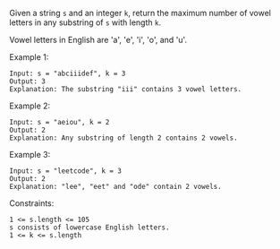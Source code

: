 Given a string `s` and an integer `k`, return the maximum number of vowel letters in any substring of `s` with length `k`.

Vowel letters in English are 'a', 'e', 'i', 'o', and 'u'.

 

Example 1:
```
Input: s = "abciiidef", k = 3
Output: 3
Explanation: The substring "iii" contains 3 vowel letters.
```

Example 2:
```
Input: s = "aeiou", k = 2
Output: 2
Explanation: Any substring of length 2 contains 2 vowels.
```

Example 3:
```
Input: s = "leetcode", k = 3
Output: 2
Explanation: "lee", "eet" and "ode" contain 2 vowels.
``` 

Constraints:
```
1 <= s.length <= 105
s consists of lowercase English letters.
1 <= k <= s.length
```